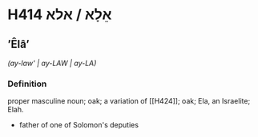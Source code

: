 # H414 אֵלָא / אלא

## ʼÊlâʼ

_(ay-law' | ay-LAW | ay-LA)_

### Definition

proper masculine noun; oak; a variation of [[H424]]; oak; Ela, an Israelite; Elah.

- father of one of Solomon's deputies
